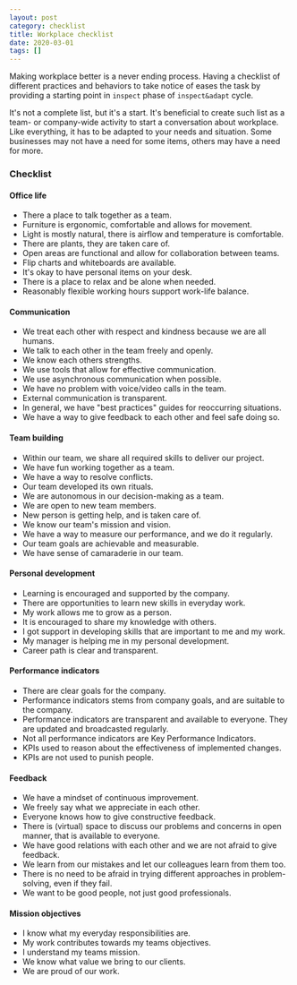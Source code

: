 ```yaml
---
layout: post
category: checklist
title: Workplace checklist
date: 2020-03-01
tags: []
---
```


Making workplace better is a never ending process. Having a checklist of different  practices and behaviors to take notice of eases the task by providing a starting point in `inspect` phase of `inspect&adapt` cycle.

It's not a complete list, but it's a start. It's beneficial to create such list as a team- or company-wide activity to start a conversation about workplace. Like everything, it has to be adapted to your needs and situation. Some businesses may not have a need for some items, others may have a need for more.

### Checklist

#### Office life

*  There a place to talk together as a team.
*  Furniture is ergonomic, comfortable and allows for movement.
*  Light is mostly natural, there is airflow and temperature is comfortable.
*  There are plants, they are taken care of.
*  Open areas are functional and allow for collaboration between teams.
*  Flip charts and whiteboards are available.
*  It's okay to have personal items on your desk.
*  There is a place to relax and be alone when needed.
*  Reasonably flexible working hours support work-life balance.

#### Communication

*  We treat each other with respect and kindness because we are all humans.
*  We talk to each other in the team freely and openly.
*  We know each others strengths.
*  We use tools that allow for effective communication.
*  We use asynchronous communication when possible.
*  We have no problem with voice/video calls in the team.
*  External communication is transparent.
*  In general, we have "best practices" guides for reoccurring situations.
*  We have a way to give feedback to each other and feel safe doing so.

#### Team building

*  Within our team, we share all required skills to deliver our project.
*  We have fun working together as a team.
*  We have a way to resolve conflicts.
*  Our team developed its own rituals.
*  We are autonomous in our decision-making as a team.
*  We are open to new team members.
*  New person is getting help, and is taken care of.
*  We know our team's mission and vision.
*  We have a way to measure our performance, and we do it regularly.
*  Our team goals are achievable and measurable.
*  We have sense of camaraderie in our team.

#### Personal development

*  Learning is encouraged and supported by the company.
*  There are opportunities to learn new skills in everyday work.
*  My work allows me to grow as a person.
*  It is encouraged to share my knowledge with others.
*  I got support in developing skills that are important to me and my work.
*  My manager is helping me in my personal development.
*  Career path is clear and transparent.

#### Performance indicators

*  There are clear goals for the company.
*  Performance indicators stems from company goals, and are suitable to the company.
*  Performance indicators are transparent and available to everyone. They are updated and broadcasted regularly.
*  Not all performance indicators are Key Performance Indicators.
*  KPIs used to reason about the effectiveness of implemented changes.
*  KPIs are not used to punish people.

#### Feedback

*  We have a mindset of continuous improvement.
*  We freely say what we appreciate in each other.
*  Everyone knows how to give constructive feedback.
*  There is (virtual) space to discuss our problems and concerns in open manner, that is available to everyone.
*  We have good relations with each other and we are not afraid to give feedback.
*  We learn from our mistakes and let our colleagues learn from them too.
*  There is no need to be afraid in trying different approaches in problem-solving, even if they fail.
*  We want to be good people, not just good professionals.

#### Mission objectives

*  I know what my everyday responsibilities are.
*  My work contributes towards my teams objectives.
*  I understand my teams mission.
*  We know what value we bring to our clients.
*  We are proud of our work.
